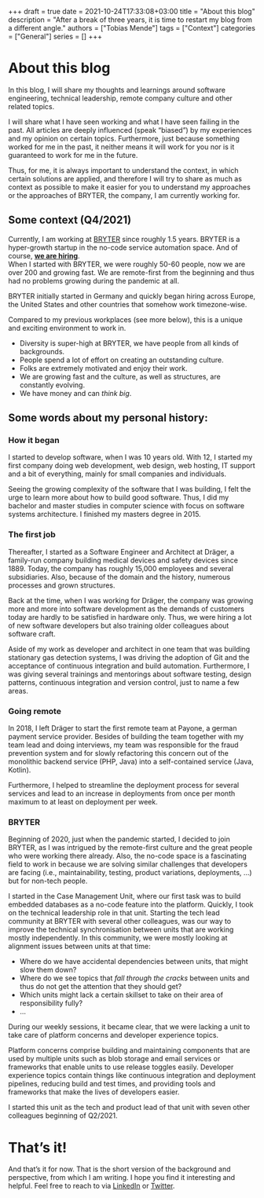 +++ 
draft = true
date = 2021-10-24T17:33:08+03:00
title = "About this blog"
description = "After a break of three years, it is time to restart my blog from a different angle."
authors = ["Tobias Mende"]
tags = ["Context"]
categories = ["General"]
series = []
+++
# About this blog
In this blog, I will share my thoughts and learnings around software engineering, technical leadership, remote company culture and other related topics.

I will share what I have seen working and what I have seen failing in the past. All articles are deeply influenced (speak “biased”) by my experiences and my opinion on certain topics. Furthermore, just because something worked for me in the past, it neither means it will work for you nor is it guaranteed to work for me in the future.

Thus, for me, it is always important to understand the context, in which certain solutions are applied, and therefore I will try to share as much as context as possible to make it easier for you to understand my approaches or the approaches of BRYTER, the company, I am currently working for.

## Some context (Q4/2021)
Currently, I am working at [BRYTER](https://bryter.com/) since roughly 1.5 years. BRYTER is a hyper-growth startup in the no-code service automation space. And of course, **[we are hiring](https://bryter.com/careers/)**.  
When I started with BRYTER, we were roughly 50-60 people, now we are over 200 and growing fast. We are remote-first from the beginning and thus had no problems growing during the pandemic at all.

BRYTER initially started in Germany and quickly began hiring across Europe, the United States and other countries that somehow work timezone-wise.

Compared to my previous workplaces (see more below), this is a unique and exciting environment to work in.

- Diversity is super-high at BRYTER, we have people from all kinds of backgrounds.
- People spend a lot of effort on creating an outstanding culture.
- Folks are extremely motivated and enjoy their work.
- We are growing fast and the culture, as well as structures, are constantly evolving.
- We have money and can *think big*.

## Some words about my personal history:
### How it began
I started to develop software, when I was 10 years old. With 12, I started my first company doing web development, web design, web hosting, IT support and a bit of everything, mainly for small companies  and individuals.

Seeing the growing complexity of the software that I was building, I felt the urge to learn more about how to build good software. Thus, I did my bachelor and master studies in computer science with focus on software systems architecture. I finished my masters degree in 2015.
### The first job
Thereafter, I started as a Software Engineer and Architect at Dräger, a family-run company building medical devices and safety devices since 1889. Today, the company has roughly 15,000 employees and several subsidiaries. Also, because of the domain and the history, numerous processes and grown structures.

Back at the time, when I was working for Dräger, the company was growing more and more into software development as the demands of customers today are hardly to be satisfied in hardware only. Thus, we were hiring a lot of new software developers but also training older colleagues about software craft.

Aside of my work as developer and architect in one team that was building stationary gas detection systems, I was driving the adoption of Git and the acceptance of continuous integration and build automation. Furthermore, I was giving several trainings and mentorings about software testing, design patterns, continuous integration and version control, just to name a few areas.
### Going remote
In 2018, I left Dräger to start the first remote team at Payone, a german payment service provider. Besides of building the team together with my team lead and doing interviews, my team was responsible for the fraud prevention system and for slowly refactoring this concern out of the monolithic backend service (PHP, Java) into a self-contained service (Java, Kotlin).

Furthermore, I helped to streamline the deployment process for several services and lead to an increase in deployments from once per month maximum to at least on deployment per week.
### BRYTER
Beginning of 2020, just when the pandemic started, I decided to join BRYTER, as I was intrigued by the remote-first culture and the great people who were working there already. Also, the no-code space is a fascinating field to work in because we are solving similar challenges that developers are facing (i.e., maintainability, testing, product variations, deployments, …) but for non-tech people.

I started in the Case Management Unit, where our first task was to build embedded databases as a no-code feature into the platform. Quickly, I took on the technical leadership role in that unit.
Starting the tech lead community at BRYTER with several other colleagues, was our way to improve the technical synchronisation between units that are working mostly independently. In this community, we were mostly looking at alignment issues between units at that time:

- Where do we have accidental dependencies between units, that might slow them down?
- Where do we see topics that *fall through the cracks* between units and thus do not get the attention that they should get?
- Which units might lack a certain skillset to take on their area of responsibility fully?
- …

During our weekly sessions, it became clear, that we were lacking a unit to take care of platform concerns and developer experience topics.

Platform concerns comprise building and maintaining components that are used by multiple units such as blob storage and email services or frameworks that enable units to use release toggles easily. Developer experience topics contain things like continuous integration and deployment pipelines, reducing build and test times, and providing tools and frameworks that make the lives of developers easier.
  
I started this unit as the tech and product lead of that unit with seven other colleagues beginning of Q2/2021.
# That’s it!
And that’s it for now. That is the short version of the background and perspective, from which I am writing. I hope you find it interesting and helpful. Feel free to reach to via [LinkedIn](https://www.linkedin.com/in/tobiasmende/) or [Twitter](https://twitter.com/Tobias_Mende).
